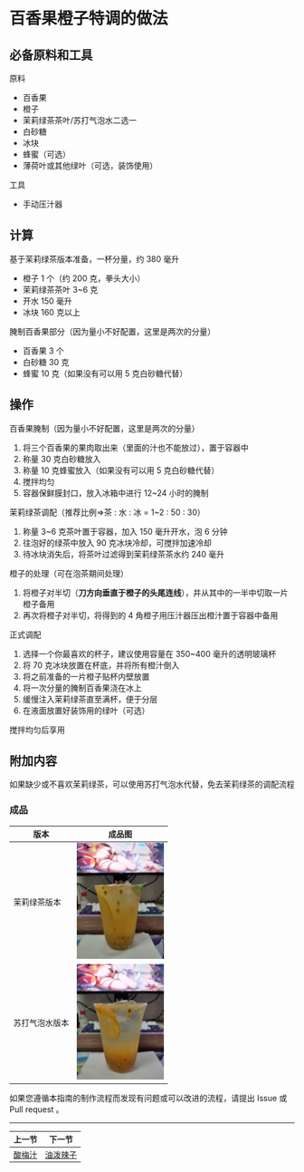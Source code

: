 # 百香果橙子特调的做法

## 必备原料和工具

原料
- 百香果
- 橙子
- 茉莉绿茶茶叶/苏打气泡水二选一
- 白砂糖
- 冰块
- 蜂蜜（可选）
- 薄荷叶或其他绿叶（可选，装饰使用）

工具
- 手动压汁器

## 计算

基于茉莉绿茶版本准备，一杯分量，约 380 毫升

- 橙子 1 个（约 200 克，拳头大小）
- 茉莉绿茶茶叶 3~6 克
- 开水 150 毫升
- 冰块 160 克以上



腌制百香果部分（因为量小不好配置，这里是两次的分量）
- 百香果 3 个
- 白砂糖 30 克
- 蜂蜜 10 克（如果没有可以用 5 克白砂糖代替）

## 操作

百香果腌制（因为量小不好配置，这里是两次的分量）
1. 将三个百香果的果肉取出来（里面的汁也不能放过），置于容器中
2. 称量 30 克白砂糖放入
3. 称量 10 克蜂蜜放入（如果没有可以用 5 克白砂糖代替）
4. 搅拌均匀
5. 容器保鲜膜封口，放入冰箱中进行 12~24 小时的腌制



茉莉绿茶调配（推荐比例=>茶 : 水 : 冰 = 1~2 : 50 : 30）
1. 称量 3~6 克茶叶置于容器，加入 150 毫升开水，泡 6 分钟
2. 往泡好的绿茶中放入 90 克冰块冷却，可搅拌加速冷却
3. 待冰块消失后，将茶叶过滤得到茉莉绿茶茶水约 240 毫升



橙子的处理（可在泡茶期间处理）
1. 将橙子对半切（**刀方向垂直于橙子的头尾连线**），并从其中的一半中切取一片橙子备用
2. 再次将橙子对半切，将得到的 4 角橙子用压汁器压出橙汁置于容器中备用



正式调配
1. 选择一个你最喜欢的杯子，建议使用容量在 350~400 毫升的透明玻璃杯
2. 将 70 克冰块放置在杯底，并将所有橙汁倒入
3. 将之前准备的一片橙子贴杯内壁放置
4. 将一次分量的腌制百香果浇在冰上
5. 缓慢注入茉莉绿茶直至满杯，便于分层
5. 在液面放置好装饰用的绿叶（可选）

搅拌均匀后享用

## 附加内容

如果缺少或不喜欢茉莉绿茶，可以使用苏打气泡水代替，免去茉莉绿茶的调配流程

### 成品

| 版本           | 成品图                                                  |
| -------------- | ------------------------------------------------------- |
| 茉莉绿茶版本   | <img src="./imgs/tea-version.jpg" style="zoom:20%;" />  |
| 苏打气泡水版本 | <img src="./imgs/soda-version.jpg" style="zoom:20%;" /> |

如果您遵循本指南的制作流程而发现有问题或可以改进的流程，请提出 Issue 或 Pull request 。

<hr>

| 上一节 | 下一节 |
| --- | --- |
| [酸梅汁](../酸梅汁.md) | [油泼辣子](../../condiment/油泼辣子.md) |